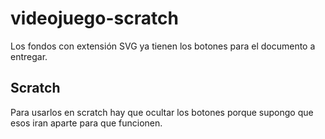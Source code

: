 # videojuego-scratch

Los fondos con extensión SVG ya tienen los botones para el documento a entregar.

## Scratch

Para usarlos en scratch hay que ocultar los botones porque supongo que esos iran aparte para que funcionen.
